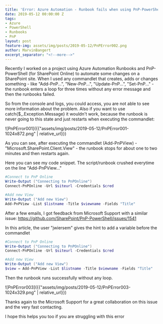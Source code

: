 ```yaml
---
title: 'Error: Azure Automation - Runbook fails when using PnP-PowerShell'
date: 2019-05-12 00:00:00 Z
tags:
- Azure
- PowerShell
- Runbooks
- PnP
layout: post
feature-img: assets/img/posts/2019-05-12/PnPError002.png
author: MarvinBangert
excerpt_separator: "<!--more-->"
---
```


Recently I worked on a project using Azure Automation Runbooks and PnP-PowerShell (for SharePoint Online) to automate some changes on a SharePoint site. When I used any commandlet that creates, adds or changes something - like "Add-PnP...", "New-PnP...", "Update-PnP...", "Set-PnP..." - the runbook enters a loop for three times without any error message and then the runbooks failed.
<!--more-->

So from the console and logs, you could access, you are not able to see more information about the problem. Also if you want to use catch{$\_.Exception.Message} it wouldn't work, because the runbook is never going to this state and just restarts when executing the commandlet:

![PnPError001]({{"assets/img/posts/2019-05-12/PnPError001-1024x872.png" | relative_url}})

As you can see, after executing the commandlet (Add-PnPView) - "Microsoft.SharePoint.Client.View" - the runbook stops for about one to two minutes and then restarts again.

Here you can see my code snippet. The script/runbook crushed everytime on the line "Add-PnPView..."

```PowerShell
#Connect to PnP Online
Write-Output ("Connecting to PnPOnline")
Connect-PnPOnline -Url $siteurl -Credentials $cred

#Add new View
Write-Output ("Add new View")
Add-PnPView -List $listname -Title $viewname -Fields "Title"
```

After a few emails, I got feedback from Microsoft Support with a similar issue: https://github.com/SharePoint/PnP-PowerShell/issues/1541

In this article, the user "jwiersem" gives the hint to add a variable before the commandlet

```PowerShell
#Connect to PnP Online
Write-Output ("Connecting to PnPOnline")
Connect-PnPOnline -Url $siteurl -Credentials $cred

#Add new View
Write-Output ("Add new View")
$view = Add-PnPView -List $listname -Title $viewname -Fields "Title"
```

Then the runbook runs successfully without any loop.

![PnPError003]({{"assets/img/posts/2019-05-12/PnPError003-1024x329.png" | relative_url}})

Thanks again to the Microsoft Support for a great collaboration on this issue and the very fast contacting.

I hope this helps you too if you are struggling with this error
